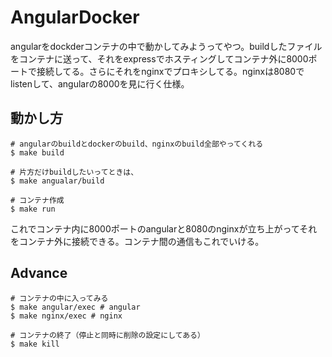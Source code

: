 # AngularDocker

angularをdockderコンテナの中で動かしてみようってやつ。buildしたファイルをコンテナに送って、それをexpressでホスティングしてコンテナ外に8000ポートで接続してる。さらにそれをnginxでプロキシしてる。nginxは8080でlistenして、angularの8000を見に行く仕様。

## 動かし方

```
# angularのbuildとdockerのbuild、nginxのbuild全部やってくれる
$ make build

# 片方だけbuildしたいってときは、
$ make angualar/build

# コンテナ作成
$ make run
```
これでコンテナ内に8000ポートのangularと8080のnginxが立ち上がってそれをコンテナ外に接続できる。コンテナ間の通信もこれでいける。

## Advance

```
# コンテナの中に入ってみる
$ make angular/exec # angular
$ make nginx/exec # nginx

# コンテナの終了（停止と同時に削除の設定にしてある）
$ make kill
```
